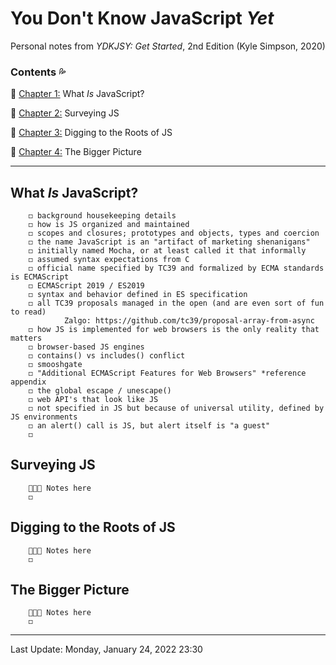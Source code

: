 # You Don't Know JavaScript *Yet* #

Personal notes from *YDKJSY: Get Started*, 2nd Edition \(Kyle Simpson, 2020\)

### Contents 💦 ###

🔹 [Chapter 1:](#What-Is-JavaScript) What *Is* JavaScript?

🔹 [Chapter 2:](#Surveying-JS) Surveying JS

🔹 [Chapter 3:](#Digging-to-the-Roots-of-JS) Digging to the Roots of JS

🔹 [Chapter 4:](#The-Bigger-Picture) The Bigger Picture

---

## What *Is* JavaScript? <a name="What-Is-JavaScript"></a>

        ◻ background housekeeping details
        ◻ how is JS organized and maintained
        ◻ scopes and closures; prototypes and objects, types and coercion
        ◻ the name JavaScript is an "artifact of marketing shenanigans"
        ◻ initially named Mocha, or at least called it that informally
        ◻ assumed syntax expectations from C
        ◻ official name specified by TC39 and formalized by ECMA standards is ECMAScript
        ◻ ECMAScript 2019 / ES2019
        ◻ syntax and behavior defined in ES specification
        ◻ all TC39 proposals managed in the open (and are even sort of fun to read)
                Zalgo: https://github.com/tc39/proposal-array-from-async
        ◻ how JS is implemented for web browsers is the only reality that matters
        ◻ browser-based JS engines
        ◻ contains() vs includes() conflict
        ◻ smooshgate
        ◻ "Additional ECMAScript Features for Web Browsers" *reference appendix
        ◻ the global escape / unescape()
        ◻ web API's that look like JS
        ◻ not specified in JS but because of universal utility, defined by JS environments
        ◻ an alert() call is JS, but alert itself is "a guest"
        ◻ 

## Surveying JS

        🌷🌿🌼 Notes here
        ◻ 


## Digging to the Roots of JS

        🌷🌿🌼 Notes here
        ◻ 


## The Bigger Picture

        🌷🌿🌼 Notes here
        ◻ 

---
Last Update:  Monday, January 24, 2022 23:30
